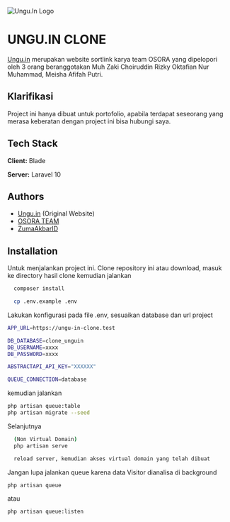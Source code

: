 ![Ungu.In Logo](https://ungu.in/assets/img/logo/unguin.svg)

# UNGU.IN CLONE

[Ungu.in](https://ungu.in/) merupakan website sortlink karya team OSORA yang dipelopori oleh 3 orang beranggotakan Muh Zaki Choiruddin Rizky Oktafian Nur Muhammad, Meisha Afifah Putri.

## Klarifikasi

Project ini hanya dibuat untuk portofolio, apabila terdapat seseorang yang merasa keberatan dengan project ini bisa hubungi saya.

## Tech Stack

**Client:** Blade

**Server:** Laravel 10

## Authors

-   [Ungu.in](https://ungu.in/) (Original Website)
-   [OSORA TEAM](https://www.linkedin.com/company/osorateam)
-   [ZumaAkbarID](https://github.com/ZumaAkbarID)

## Installation

Untuk menjalankan project ini.
Clone repository ini atau download, masuk ke directory hasil clone kemudian jalankan

```bash
  composer install
```

```bash
  cp .env.example .env
```

Lakukan konfigurasi pada file .env, sesuaikan database dan url project

```bash
APP_URL=https://ungu-in-clone.test

DB_DATABASE=clone_unguin
DB_USERNAME=xxxx
DB_PASSWORD=xxxx

ABSTRACTAPI_API_KEY="XXXXXX"

QUEUE_CONNECTION=database
```

kemudian jalankan

```bash
php artisan queue:table
php artisan migrate --seed
```

Selanjutnya

```bash
  (Non Virtual Domain)
  php artisan serve
```

```bash
  reload server, kemudian akses virtual domain yang telah dibuat
```

Jangan lupa jalankan queue karena data Visitor dianalisa di background

```bash
php artisan queue
```

atau

```bash
php artisan queue:listen
```
